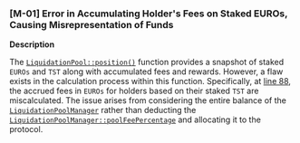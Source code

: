 ### [M-01] Error in Accumulating Holder's Fees on Staked EUROs, Causing Misrepresentation of Funds

**Description**

The [`LiquidationPool::position()`](https://github.com/Cyfrin/2023-12-the-standard/blob/c12272f2eec533019f2d255ab690f6892027f112/contracts/LiquidationPool.sol#L83) function provides a snapshot of staked `EUROs` and `TST` along with accumulated fees and rewards. However, a flaw exists in the calculation process within this function. Specifically, at [line 88](https://github.com/Cyfrin/2023-12-the-standard/blob/c12272f2eec533019f2d255ab690f6892027f112/contracts/LiquidationPool.sol#L88), the accrued fees in `EUROs` for holders based on their staked `TST` are miscalculated. The issue arises from considering the entire balance of the [`LiquidationPoolManager`](https://github.com/Cyfrin/2023-12-the-standard/blob/c12272f2eec533019f2d255ab690f6892027f112/contracts/LiquidationPoolManager.sol#L11) rather than deducting the [`LiquidationPoolManager::poolFeePercentage`](https://github.com/Cyfrin/2023-12-the-standard/blob/c12272f2eec533019f2d255ab690f6892027f112/contracts/LiquidationPoolManager.sol#L20) and allocating it to the protocol.